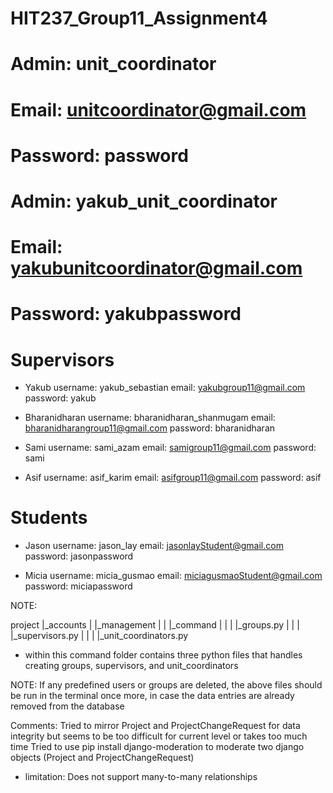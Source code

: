 # HIT237_Group11_Assignment4

# Admin:  unit_coordinator
# Email: unitcoordinator@gmail.com
# Password: password

# Admin: yakub_unit_coordinator
# Email: yakubunitcoordinator@gmail.com
# Password: yakubpassword

# Supervisors
- Yakub
username: yakub_sebastian
email: yakubgroup11@gmail.com
password: yakub

- Bharanidharan
username: bharanidharan_shanmugam
email: bharanidharangroup11@gmail.com
password: bharanidharan

- Sami
username: sami_azam
email: samigroup11@gmail.com
password: sami

- Asif
username: asif_karim
email: asifgroup11@gmail.com
password: asif


# Students
- Jason
username: jason_lay
email: jasonlayStudent@gmail.com
password: jasonpassword

- Micia
username: micia_gusmao
email: miciagusmaoStudent@gmail.com
password: miciapassword

NOTE: 

project
|_accounts
|    |_management
|    |    |_command
|    |    |    |_groups.py
|    |    |    |_supervisors.py
|    |    |    |_unit_coordinators.py

- within this command folder contains three python files that handles creating groups, supervisors, and unit_coordinators


NOTE: If any predefined users or groups are deleted, the above files should be run in the terminal once more, in case the data entries are already removed from the database


Comments:
Tried to mirror Project and ProjectChangeRequest for data integrity but seems to be too difficult for current level or takes too much time
Tried to use pip install django-moderation to moderate two django objects (Project and ProjectChangeRequest)
- limitation: Does not support many-to-many relationships